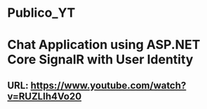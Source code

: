 ﻿
# Publico_YT
# Chat Application using ASP.NET Core SignalR with User Identity
## URL: https://www.youtube.com/watch?v=RUZLIh4Vo20

